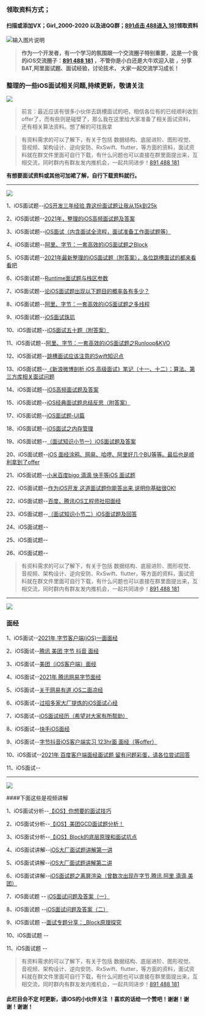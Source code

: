 ### 领取资料方式；
#### 扫描或添加VX；Girl_2000-2020 以及进QQ群；[891点击 488进入 181](https://jq.qq.com/?_wv=1027&k=opRLOWdc)领取资料
![输入图片说明](https://images.gitee.com/uploads/images/2021/0512/134753_6b084030_9107704.jpeg "微信二维码.jpg")




> **作为一个开发者，有一个学习的氛围跟一个交流圈子特别重要，这是一个我的iOS交流圈子：[891 488 181](https://jq.qq.com/?_wv=1027&k=fr5ndQ53) ，不管你是小白还是大牛欢迎入驻 ，分享BAT,阿里面试题、面试经验，讨论技术， 大家一起交流学习成长！**
> 
### 整理的一些iOS面试相关问题,持续更新，敬请关注

![](https://upload-images.jianshu.io/upload_images/25061170-14941ddaa225cb43.png?imageMogr2/auto-orient/strip%7CimageView2/2/w/1240)




>前言：最近应该有很多小伙伴去跳槽面试的吧，相信各位有的已经顺利收到offer了，而有些则是碰壁了，那么我在这里给大家准备了相关面试资料，还有相关算法资料。想了解的可找我拿

>有资料需求的可以了解下，有关于包括 数据结构、底层进阶、图形视觉、音视频、架构设计、逆向安防、RxSwift、flutter，等方面的资料，面试资料就在群文件里面可自行下载，有什么问题也可以直接在群里面提出来，互相交流，同时群内有群友发内推机会，一起共同进步！[891 488 181](https://jq.qq.com/?_wv=1027&k=fr5ndQ53) 



**有想要面试资料或其他可加裙了解，自行下载资料就行。**

***

![](https://upload-images.jianshu.io/upload_images/26046607-73738ea643195cbb.png?imageMogr2/auto-orient/strip%7CimageView2/2/w/1240)



1、iOS面试题--[iOS开发三年经验 靠这份面试题让我从15k到25k](https://www.jianshu.com/p/a45d84cf82d0)

2、iOS面试题--[2021年，整理的iOS高频面试题及答案](https://www.jianshu.com/p/36b1e6991fa8)



3、iOS面试题--[iOS面试（内含面试全流程，面试准备工作面试题等）](https://www.jianshu.com/p/1c01e7df5900)


4、iOS面试题--[阿里、字节：一套高效的iOS面试题之Block](https://www.jianshu.com/p/63b7325805a1)

5、iOS面试题--[2021年最新整理的iOS面试题（附答案），各位跳槽面试的都来看看吧](https://www.jianshu.com/p/1e7b0956d852)

6、iOS面试题--[Runtime面试题与栈区参数](https://www.jianshu.com/p/5bd7a86c7fe4)

7、iOS面试题--[论iOS面试题出现以下题目的概率各有多少？](https://www.jianshu.com/p/69e362f769bf)

8、iOS面试题--[阿里、字节：一套高效的iOS面试题之多线程](https://www.jianshu.com/p/10153ff0c66b)

9、iOS面试题--[iOS面试珠玑](https://www.jianshu.com/p/90be9e514cd8)

10、iOS面试题--[iOS面试五十题（附答案）](https://www.jianshu.com/p/a5ba4b960aa5)

11、iOS面试题--[阿里、字节：一套高效的iOS面试题之Runloop&KVO](https://www.jianshu.com/p/5429d911c7f2)

12、iOS面试题--[跳槽面试应该注意的Swift知识点](https://blog.csdn.net/henry_lei/article/details/110689027)

13、iOS面试题--[《新浪微博剖析 iOS 高级面试》笔记（十一、十二）：算法、第三方库相关面试问题](https://www.jianshu.com/p/88e59a412fa5)

14、iOS面试题--[iOS高频面试题及答案](https://www.jianshu.com/p/80d696a92820)

15、iOS面试题--[iOS经典面试题总结反思（附答案）](https://www.jianshu.com/p/de85e79273df)



17、iOS面试题--[iOS面试题-UI篇](https://www.jianshu.com/p/339dca40eb2b)

18、iOS面试题--[iOS面试之内存管理]( https://www.jianshu.com/p/5e70290bdb00)

19、iOS面试题--[（面试知识小节一）iOS面试题及答案](https://www.jianshu.com/p/dd8588e93b0e)

20、iOS面试题--[iOS 面经涂鸦、网易、哈啰、阿里好几个BU等等。最后也是顺利拿到了offer](https://www.jianshu.com/p/dcbb558b12aa)

21、iOS面试题--[小米百度bigo 滴滴 快手等iOS 面试题](https://www.jianshu.com/p/dca2dd96ae46)

22、iOS面试题--[作为iOS开发,这道面试题你能答出来,说明你基础很OK!](https://www.jianshu.com/p/7352c8d82532)

22、iOS面试题--[百度、腾讯iOS工程师社招面经](https://www.jianshu.com/p/3f27c79792f3)

23、iOS面试题--[（面试知识小节二）iOS面试题及回答
](https://www.jianshu.com/p/59e504ace88c)

24、iOS面试题--[]()

25、iOS面试题--[]()

26、iOS面试题--[]()

>有资料需求的可以了解下，有关于包括 数据结构、底层进阶、图形视觉、音视频、架构设计、逆向安防、RxSwift、flutter，等方面的资料，面试资料就在群文件里面可自行下载，有什么问题也可以直接在群里面提出来，互相交流，同时群内有群友发内推机会，一起共同进步！[891 488 181](https://jq.qq.com/?_wv=1027&k=fr5ndQ53) 


***

![](https://upload-images.jianshu.io/upload_images/26046607-dbbfcd8ce42018c6.png?imageMogr2/auto-orient/strip%7CimageView2/2/w/1240)


### 面经


1、iOS面试--[2021年 字节客户端(iOS)一面面经](https://www.jianshu.com/p/9d67c0859bde)

2、iOS面试--[腾讯 美团 字节 抖音 面经](https://www.jianshu.com/p/22c59febf860)

3、iOS面试--[美团（iOS客户端）面经](https://www.jianshu.com/p/540afb3bb085)

4、iOS面试--[2021年 腾讯网易字节面经](https://www.jianshu.com/p/540afb3bb085)

5、iOS面试--[关于网易有道 iOS二面凉经](https://www.jianshu.com/p/96fd0edcba51)

6、iOS面试--[过招多家大厂提炼的iOS面试心经](https://www.jianshu.com/p/7b12589cb324)

7、iOS面试--[iOS面试经历（希望对大家有所帮助）](https://www.jianshu.com/p/0260b37e5ea4)

8、iOS面试--[快手iOS面经](https://www.jianshu.com/p/ab3cc42700a0)

9、iOS面试--[字节抖音iOS客户端实习 123hr面 面经（等offer）](https://www.jianshu.com/p/03d6a7bc9d3c)

10、iOS面试--[2021年 百度客户端面经面试题 留有问题彩蛋，请各位尝试回答](https://www.jianshu.com/p/8dc0527a3097)

11、iOS面试--[]()

***

![](https://upload-images.jianshu.io/upload_images/26046607-3892881d8f6d225e.png?imageMogr2/auto-orient/strip%7CimageView2/2/w/1240)


####下面这些是视频讲解

1、iOS面试分析--[【iOS】你想要的面试技巧](https://www.bilibili.com/video/BV1ty4y1z7P1/)

2、iOS面试分析--[【iOS】美团GCD面试题分析！](https://www.bilibili.com/video/BV1iz4y1y7RJ/)

3、iOS面试分析--[【iOS】Block的底层原理和面试坑点](https://www.bilibili.com/video/BV1wv411b7Cm/)

4、iOS面试讲解--[iOS大厂面试题讲解第一讲](https://www.bilibili.com/video/BV1Wt4y1Y7XR/)

5、iOS面试讲解--[iOS大厂面试题讲解第二讲](https://www.bilibili.com/video/BV1HA41147P5/)

6、iOS面试讲解--[iOS面试题之离屏渲染（曾数次出现在字节,腾讯,阿里,滴滴,美团）](https://www.bilibili.com/video/BV1U5411P7M2/)

7、iOS面试题  -- [iOS面试问题及答案（一）](https://www.bilibili.com/video/BV1Ev411a7cM/)

8、iOS面试题  --[iOS面试问题及答案（二）](https://www.bilibili.com/video/BV1Pv41187Tf/) 

9、iOS面试题  --[面试专题分享：_Block原理探究](https://www.bilibili.com/video/BV14i4y1A7BY/)

10、iOS面试题  --[]()

11、iOS面试题  --[]()


>有资料需求的可以了解下，有关于包括 数据结构、底层进阶、图形视觉、音视频、架构设计、逆向安防、RxSwift、flutter，等方面的资料，面试资料就在群文件里面可自行下载，有什么问题也可以直接在群里面提出来，互相交流，同时群内有群友发内推机会，一起共同进步！[891 488 181](https://jq.qq.com/?_wv=1027&k=fr5ndQ53) 

 #### 此栏目会不定 时更新，请iOS的小伙伴关注 ！喜欢的话给一个赞吧！谢谢！谢谢！谢谢！

